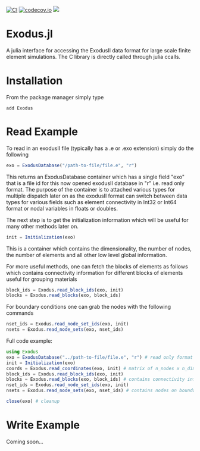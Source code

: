 [![CI](https://github.com/cmhamel/Exodus.jl/actions/workflows/ci.yml/badge.svg)](https://github.com/cmhamel/Exodus.jl/actions/workflows/ci.yml)
[![codecov.io](http://codecov.io/github/cmhamel/Exodus.jl/coverage.svg?branch=master)](http://codecov.io/github/cmhamel/Exodus.jl?branch=master)
[![](https://img.shields.io/badge/docs-stable-blue.svg)](https://cmhamel.github.io/Exodus.jl)


# Exodus.jl
A julia interface for accessing the ExodusII data format for large scale finite element simulations. The C library is directly called through julia ccalls. 

# Installation
From the package manager simply type
```
add Exodus
```
# Read Example
To read in an exodusII file (typically has a .e or .exo extension) simply do the following

```julia
exo = ExodusDatabase("/path-to-file/file.e", "r")
```
This returns an ExodusDatabase container which has a single field "exo" that is a file id for this now opened exodusII database in "r" i.e. read only format. The purpose of the container is to attached various types for multiple dispatch later on as the exodusII format can switch between data types for various fields such as element connectivity in Int32 or Int64 format or nodal variables in floats or doubles.

The next step is to get the initialization information which will be useful for many other methods later on.
```julia
init = Initialization(exo)
```
This is a container which contains the dimensionality, the number of nodes, the number of elements and all other low level global information. 

For more useful methods, one can fetch the blocks of elements as follows which contains connectivity information for different blocks of elements useful for grouping materials
```julia
block_ids = Exodus.read_block_ids(exo, init)
blocks = Exodus.read_blocks(exo, block_ids)
```
For boundary conditions one can grab the nodes with the following commands
```julia
nset_ids = Exodus.read_node_set_ids(exo, init)
nsets = Exodus.read_node_sets(exo, nset_ids)
```

Full code example:
```julia
using Exodus
exo = ExodusDatabase("../path-to-file/file.e", "r") # read only format
init = Initialization(exo)
coords = Exodus.read_coordinates(exo, init) # matrix of n_nodes x n_dim
block_ids = Exodus.read_block_ids(exo, init)
blocks = Exodus.read_blocks(exo, block_ids) # contains connectivity information
nset_ids = Exodus.read_node_set_ids(exo, init)
nsets = Exodus.read_node_sets(exo, nset_ids) # contains nodes on boundaries

close(exo) # cleanup
```

# Write Example
Coming soon...
